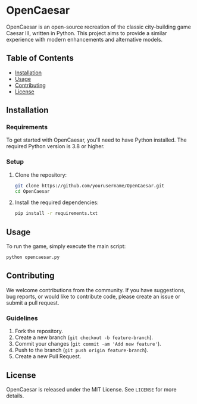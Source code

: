 # OpenCaesar

OpenCaesar is an open-source recreation of the classic city-building game Caesar III, written in Python. This project aims to provide a similar experience with modern enhancements and alternative models.

## Table of Contents

- [Installation](#installation)
- [Usage](#usage)
- [Contributing](#contributing)
- [License](#license)

## Installation

### Requirements

To get started with OpenCaesar, you'll need to have Python installed. The required Python version is 3.8 or higher.

### Setup

1. Clone the repository:
    ```sh
    git clone https://github.com/yourusername/OpenCaesar.git
    cd OpenCaesar
    ```

2. Install the required dependencies:
    ```sh
    pip install -r requirements.txt
    ```

## Usage

To run the game, simply execute the main script:

```sh
python opencaesar.py
```

## Contributing

We welcome contributions from the community. If you have suggestions, bug reports, or would like to contribute code, please create an issue or submit a pull request.

### Guidelines

1. Fork the repository.
2. Create a new branch (`git checkout -b feature-branch`).
3. Commit your changes (`git commit -am 'Add new feature'`).
4. Push to the branch (`git push origin feature-branch`).
5. Create a new Pull Request.

## License

OpenCaesar is released under the MIT License. See `LICENSE` for more details.
